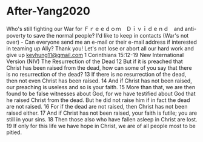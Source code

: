 # After-Yang2020
Who's still fighting our War for Ｆｒｅｅｄｏｍ　Ｄｉｖｉｄｅｎｄ　and anti-poverty to save the normal people? I'd like to keep in contacts (War's not over) - Can everyone send me an e-mail or their e-mail address if interested in teaming up Ally? Thank you! Let's not lose or abort all our hard work and give up  kevhung11@gmail.com 1 Corinthians 15:12-19 New International Version (NIV) The Resurrection of the Dead 12 But if it is preached that Christ has been raised from the dead, how can some of you say that there is no resurrection of the dead? 13 If there is no resurrection of the dead, then not even Christ has been raised. 14 And if Christ has not been raised, our preaching is useless and so is your faith. 15 More than that, we are then found to be false witnesses about God, for we have testified about God that he raised Christ from the dead. But he did not raise him if in fact the dead are not raised. 16 For if the dead are not raised, then Christ has not been raised either. 17 And if Christ has not been raised, your faith is futile; you are still in your sins. 18 Then those also who have fallen asleep in Christ are lost. 19 If only for this life we have hope in Christ, we are of all people most to be pitied.
